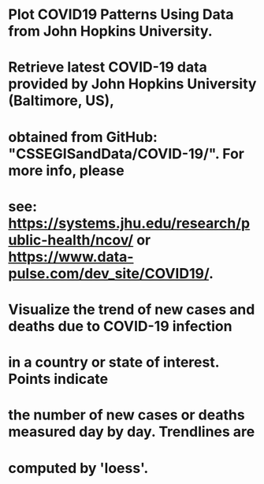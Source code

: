 # Plot COVID19 Patterns Using Data from John Hopkins University.  
# 
# Retrieve latest COVID-19 data provided by John Hopkins University (Baltimore, US), 
# obtained from GitHub: "CSSEGISandData/COVID-19/". For more info, please
# see: <https://systems.jhu.edu/research/public-health/ncov/> or <https://www.data-pulse.com/dev_site/COVID19/>. 
# Visualize the trend of new cases and deaths due to COVID-19 infection
# in a country or state of interest. Points indicate 
# the number of new cases or deaths measured day by day. Trendlines are 
# computed by 'loess'.
